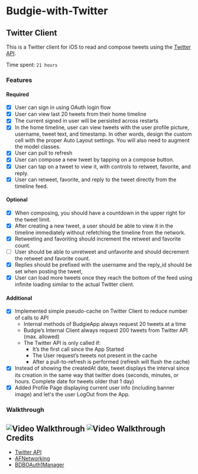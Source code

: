 # Budgie-with-Twitter
## Twitter Client
This is a Twitter client for iOS to read and compose tweets using the [Twitter API](https://apps.twitter.com/).

Time spent: `21 hours`

### Features

#### Required

- [X] User can sign in using OAuth login flow
- [X] User can view last 20 tweets from their home timeline
- [X] The current signed in user will be persisted across restarts
- [X] In the home timeline, user can view tweets with the user profile picture, username, tweet text, and timestamp.  In other words, design the custom cell with the proper Auto Layout settings.  You will also need to augment the model classes.
- [X] User can pull to refresh
- [X] User can compose a new tweet by tapping on a compose button.
- [X] User can tap on a tweet to view it, with controls to retweet, favorite, and reply.
- [X] User can retweet, favorite, and reply to the tweet directly from the timeline feed.

#### Optional

- [X] When composing, you should have a countdown in the upper right for the tweet limit.
- [X] After creating a new tweet, a user should be able to view it in the timeline immediately without refetching the timeline from the network.
- [X] Retweeting and favoriting should increment the retweet and favorite count.
- [ ] User should be able to unretweet and unfavorite and should decrement the retweet and favorite count.
- [X] Replies should be prefixed with the username and the reply_id should be set when posting the tweet,
- [X] User can load more tweets once they reach the bottom of the feed using infinite loading similar to the actual Twitter client.

#### Additional
- [X] Implemented simple pseudo-cache on Twitter Client to reduce number of calls to API
	- Internal methods of BudgieApp always request 20 tweets at a time
	- Budgie’s Internal Client always request 200 tweets from Twitter API (max. allowed)
	- The Twitter API is only called if:
		- It’s the first call since the App Started
		- The User request’s tweets not present in the cache
		- After a pull-to-refresh is performed (refresh will flush the cache)
- [X] Instead of showing the createdAt date, tweet displays the interval since its creation in the same way that twitter does (seconds, minutes, or hours. Complete date for tweets older that 1 day)
- [X] Added Profile Page displaying current user info (including banner image) and let's the user LogOut from the App.

### Walkthrough

![Video Walkthrough]()
![Video Walkthrough]()
Credits
---------
* [Twitter API](https://apps.twitter.com/)
* [AFNetworking](https://github.com/AFNetworking/AFNetworking)
* [BDBOAuth1Manager](https://github.com/bdbergeron/BDBOAuth1Manager)
